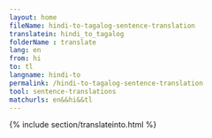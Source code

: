 ```yaml
---
layout: home
fileName: hindi-to-tagalog-sentence-translation
translatein: hindi_to_tagalog
folderName : translate
lang: en
from: hi
to: tl
langname: hindi-to
permalink: /hindi-to-tagalog-sentence-translation
tool: sentence-translations
matchurls: en&&hi&&tl
---
```

{% include section/translateinto.html %}
